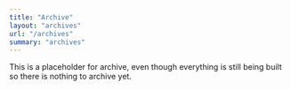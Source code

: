 ```yaml
---
title: "Archive"
layout: "archives"
url: "/archives"
summary: "archives"
---
```


This is a placeholder for archive, even though everything is still being built so there is nothing to archive yet. 

